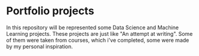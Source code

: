 # Portfolio projects
In this repository will be represented some Data Science and Machine Learning projects. These projects are just like "An attempt at writing". Some of them were taken from courses, which i've completed, some were made by my personal inspiration. 
